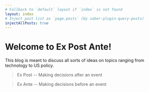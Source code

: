```yaml
---
# Fallback to `default` layout if `index` is not found
layout: index
# Inject post list as `page.posts` (by saber-plugin-query-posts)
injectAllPosts: true
---
```


# Welcome to Ex Post Ante!

This blog is meant to discuss all sorts of ideas on topics ranging from technology to US policy.

> Ex Post -- Making decisions after an event

> Ex Ante -- Making decisions before an event
